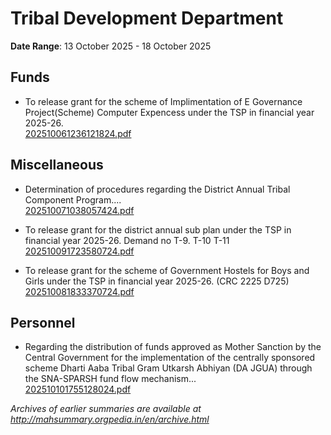 # Tribal Development Department

**Date Range**: 13 October 2025 - 18 October 2025


## Funds
- To release grant for the scheme of Implimentation of E Governance  Project(Scheme)  Computer Expencess under the TSP in financial year 2025-26.\
  [202510061236121824.pdf](https://gr.maharashtra.gov.in/Site/Upload/Government%20Resolutions/English/202510061236121824.pdf)

## Miscellaneous
- Determination of procedures regarding the District Annual Tribal Component Program....\
  [202510071038057424.pdf](https://gr.maharashtra.gov.in/Site/Upload/Government%20Resolutions/English/202510071038057424.pdf)

- To release grant for the district annual sub plan under the TSP in financial year 2025-26. Demand no T-9. T-10  T-11\
  [202510091723580724.pdf](https://gr.maharashtra.gov.in/Site/Upload/Government%20Resolutions/English/202510091723580724.pdf)

- To release grant for the scheme of Government Hostels for Boys and Girls under the TSP in financial year 2025-26. (CRC 2225 D725)\
  [202510081833370724.pdf](https://gr.maharashtra.gov.in/Site/Upload/Government%20Resolutions/English/202510081833370724.pdf)

## Personnel
- Regarding the distribution of funds approved as Mother Sanction by the Central Government for the implementation of the centrally sponsored scheme Dharti Aaba Tribal Gram Utkarsh Abhiyan (DA JGUA) through the SNA-SPARSH fund flow mechanism...\
  [202510101755128024.pdf](https://gr.maharashtra.gov.in/Site/Upload/Government%20Resolutions/English/202510101755128024.pdf)


*Archives of earlier summaries are available at http://mahsummary.orgpedia.in/en/archive.html*